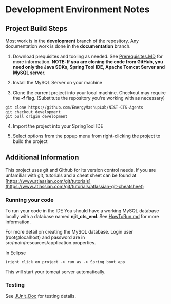 Development Environment Notes
======================================

Project Build Steps
-------------------

Most work is in the **development** branch of the repository. Any documentation work is done in the **documentation** branch. 

1.  Download prequisites and tooling as needed. See [Prerequisites.MD](Prerequisites.MD) for more information. **NOTE: If you are cloning the
    code from GitHub, you need only the Java SDKs, Spring Tool IDE, Apache
    Tomcat Server and MySQL server.** 

2.  Install the MySQL Server on your machine

3.  Clone the current project into your local machine. Checkout may require the
    **-f** flag. (Substitute the repository you're working with as necessary)
```
git clone https://github.com/EnergyMashupLab/NIST-CTS-Agents  
git checkout development  
git pull origin development
```

4.  Import the project into your SpringTool IDE

5.  Select options from the popup menu from right-clicking the project to build
    the project

## Additional Information

This project uses git and Github for its version control needs. If you are unfamiliar with git, tutorials and a cheat sheet can be found at [https://www.atlassian.com/git/tutorials](https://www.atlassian.com/git/tutorials/atlassian-git-cheatsheet)

### Running your code
To run your code in the IDE You should have a working MySQL database locally
with a database named **njit_cts_eml**. See [HowToRun.md](HowToRun.md) for more information.

For more detail on creating the MySQL database. Login user (root\@localhost)
and password are in src/main/resources/application.properties. 

In Eclipse
```
(right click on project -> run as -> Spring boot app
```
This will start your tomcat server automatically.

### Testing

See [JUnit_Doc](JUnit_Doc.md) for testing details.

